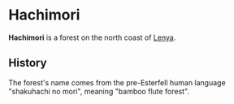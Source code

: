 # Hachimori

**Hachimori** is a forest on the north coast of [Lenya](../).

## History

The forest's name comes from the pre-Esterfell human language "shakuhachi no mori", meaning "bamboo flute forest".
